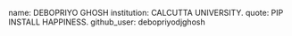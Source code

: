 name: DEBOPRIYO GHOSH
institution: CALCUTTA UNIVERSITY.
quote: PIP INSTALL HAPPINESS.
github_user: debopriyodjghosh